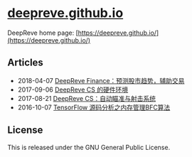 # [deepreve.github.io](https://deepreve.github.io)

DeepReve home page: [https://deepreve.github.io/](https://deepreve.github.io/)

## Articles
- 2018-04-07 [DeepReve Finance：预测股市趋势，辅助交易](https://deepreve.github.io/articles/20180407.html)
- 2017-09-06 [DeepReve CS 的硬件环境](https://deepreve.github.io/articles/20170906.html)
- 2017-08-21 [DeepReve CS：自动瞄准与射击系统](https://deepreve.github.io/articles/20170821.html)
- 2016-10-07 [TensorFlow 源码分析之内存管理BFC算法](https://deepreve.github.io/articles/20161007.html)

## License
This is released under the GNU General Public License.